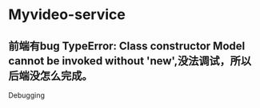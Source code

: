 # Myvideo-service

## 前端有bug TypeError: Class constructor Model cannot be invoked without 'new',没法调试，所以后端没怎么完成。

Debugging
